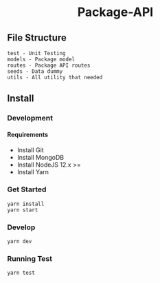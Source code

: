 <h1 align="center">
  <br>
  Package-API
  <br>
</h1>

## File Structure

    test - Unit Testing
    models - Package model
    routes - Package API routes
    seeds - Data dummy
    utils - All utility that needed

## Install

### Development

#### Requirements

- Install Git
- Install MongoDB
- Install NodeJS 12.x >=
- Install Yarn

### Get Started

    yarn install
    yarn start
    
### Develop

    yarn dev

### Running Test
    
    yarn test

